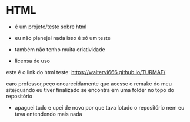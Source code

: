 # HTML

 - é um projeto/teste sobre html 
 
 - eu não planejei nada isso é só um teste
 
 - também não tenho muita criatividade
 
 - licensa de uso 
 
 este é o link do html teste: https://waltervi666.github.io/TURMAF/
 
 caro professor,peço encarecidamente que acesse o remake do meu site/quando eu tiver finalizado
 se encontra em uma folder no topo do repositório
 
 - apaguei tudo e upei de novo por que tava lotado o repositório nem eu tava entendendo mais nada
